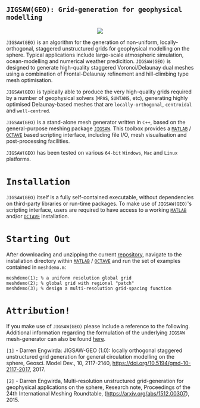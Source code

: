 ## `JIGSAW(GEO): Grid-generation for geophysical modelling`

<p align="center">
  <img src = "../master/jigsaw-geo/img/JIGSAW-southern-ocean-voronoi.jpg">
</p>

`JIGSAW(GEO)` is an algorithm for the generation of non-uniform, locally-orthogonal, staggered unstructured grids for geophysical modelling on the sphere. Typical applications include large-scale atmospheric simulation, ocean-modelling and numerical weather predicition. `JIGSAW(GEO)` is designed to generate high-quality staggered Voronoi/Delaunay dual meshes using a combination of Frontal-Delaunay refinement and hill-climbing type mesh optimisation. 

`JIGSAW(GEO)` is typically able to produce the very high-quality grids required by a number of geophysical solvers (`MPAS`, `SUNTANS`, etc), generating highly optimised Delaunay-based meshes that are `locally-orthogonal`, `centroidal` and `well-centred`.

`JIGSAW(GEO)` is a stand-alone mesh generator written in `C++`, based on the general-purpose meshing package <a href="https://github.com/dengwirda/jigsaw-matlab">`JIGSAW`</a>. This toolbox provides a <a href="http://www.mathworks.com">`MATLAB`</a> / <a href="https://www.gnu.org/software/octave">`OCTAVE`</a> based scripting interface, including file I/O, mesh visualisation and post-processing facilities. 

`JIGSAW(GEO)` has been tested on various `64-bit` `Windows`, `Mac` and `Linux` platforms.

# `Installation`

`JIGSAW(GEO)` itself is a fully self-contained executable, without dependencies on third-party libraries or run-time packages. To make use of `JIGSAW(GEO)`'s  scripting interface, users are required to have access to a working <a href="http://www.mathworks.com">`MATLAB`</a> and/or <a href="https://www.gnu.org/software/octave">`OCTAVE`</a> installation.

# `Starting Out`

After downloading and unzipping the current <a href="https://github.com/dengwirda/jigsaw-geo-matlab/archive/master.zip">repository</a>, navigate to the installation directory within <a href="http://www.mathworks.com">`MATLAB`</a> / <a href="https://www.gnu.org/software/octave">`OCTAVE`</a> and run the set of examples contained in `meshdemo.m`:
````
meshdemo(1); % a uniform resolution global grid
meshdemo(2); % global grid with regional "patch"
meshdemo(3); % design a multi-resolution grid-spacing function
````

# `Attribution!`

If you make use of `JIGSAW(GEO)` please include a reference to the following. Additional information regarding the formulation of the underlying `JIGSAW` mesh-generator can also be found <a href="https://github.com/dengwirda/jigsaw-matlab">here</a>.

`[1]` - Darren Engwirda: JIGSAW-GEO (1.0): locally orthogonal staggered unstructured grid generation for general circulation modelling on the sphere, Geosci. Model Dev., 10, 2117-2140, https://doi.org/10.5194/gmd-10-2117-2017, 2017.

`[2]` - Darren Engwirda, Multi-resolution unstructured grid-generation for geophysical applications on the sphere, Research note, Proceedings of the 24th International Meshing Roundtable, (https://arxiv.org/abs/1512.00307), 2015.

